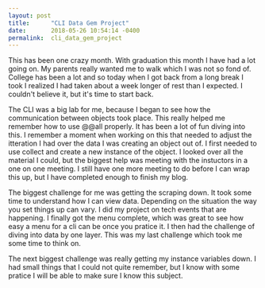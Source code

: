 ```yaml
---
layout: post
title:      "CLI Data Gem Project"
date:       2018-05-26 10:54:14 -0400
permalink:  cli_data_gem_project
---
```



This has been one crazy month. With graduation this month I have had a lot going on. My parents really wanted me to walk which I was not so fond of. College has been a lot and so today when I got back from a long break I took I realized I had taken about a week longer of rest than I expected. I couldn't believe it, but it's time to start back. 

The CLI was a big lab for me, because I began to see how the communication between objects took place. This really helped me remember how to use @@all properly. It has been a lot of fun diving into this. I remember a moment when working on this that needed to adjust the itteration I had over the data I was creating an object out of. I first needed to use collect and create a new instance of the object. I looked over all the material I could, but the biggest help was meeting with the instuctors in a one on one meeting. I still have one more meeting to do before I can wrap this up, but I have completed enough to finish my blog. 

The biggest challenge for me was getting the scraping down. It took some time to understand how I can view data. Depending on the situation the way you set things up can vary. I did my project on tech events that are happening. I finally got the menu complete, which was great to see how easy a menu for a cli can be once you pratice it. I then had the challenge of diving into data by one layer. This was my last challenge which took me some time to think on. 

The next biggest challenge was really getting my instance variables down. I had small things that I could not quite remember, but I know with some pratice I will be able to make sure I know this subject. 


